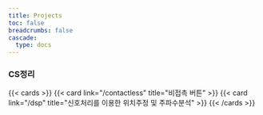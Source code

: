 ```yaml
---
title: Projects
toc: false
breadcrumbs: false
cascade:
  type: docs
---
```


### CS정리

{{< cards >}}
  {{< card link="/contactless" title="비접촉 버튼" >}}
  {{< card link="/dsp" title="신호처리를 이용한 위치주정 및 주파수분석" >}}
{{< /cards >}}
